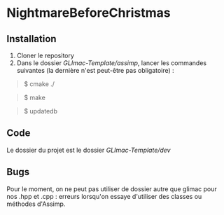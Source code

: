 # NightmareBeforeChristmas

## Installation

1. Cloner le repository
2. Dans le dossier *GLImac-Template/assimp*, lancer les commandes suivantes (la dernière n'est peut-être pas obligatoire) :

  > $ cmake ./
  
  > $ make

  > $ updatedb 

## Code

Le dossier du projet est le dossier *GLImac-Template/dev*

## Bugs

Pour le moment, on ne peut pas utiliser de dossier autre que glimac pour nos .hpp et .cpp : erreurs lorsqu'on essaye d'utiliser des classes ou méthodes d'Assimp.